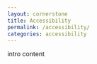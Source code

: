 ```yaml
---
layout: cornerstone
title: Accessibility
permalink: /accessibility/
categories: accessibility
---
```


intro content